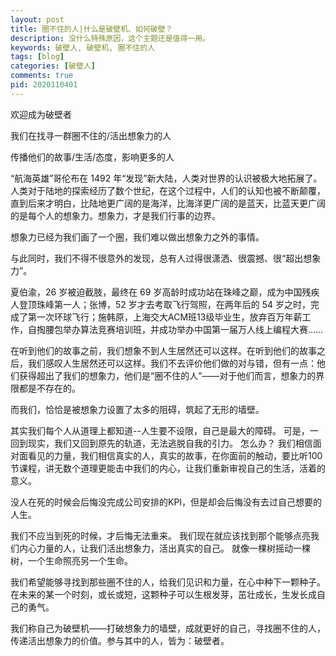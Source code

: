 ```yaml
---
layout: post
title: 圈不住的人|什么是破壁机、如何破壁？
description: 没什么特殊原因，这个主题还是值得一用。
keywords: 破壁人, 破壁机, 圈不住的人
tags: [blog]
categories: [破壁人]
comments: true
pid: 2020110401
---
```

欢迎成为破壁者

我们在找寻一群圈不住的/活出想象力的人

传播他们的故事/生活/态度，影响更多的人

“航海英雄”哥伦布在 1492 年“发现”新大陆，人类对世界的认识被极大地拓展了。人类对于陆地的探索经历了数个世纪，在这个过程中，人们的认知也被不断颠覆，直到后来才明白，比陆地更广阔的是海洋，比海洋更广阔的是蓝天，比蓝天更广阔的是每个人的想象力。想象力，才是我们行事的边界。

想象力已经为我们画了一个圈，我们难以做出想象力之外的事情。

与此同时，我们不得不很意外的发现，总有人过得很潇洒、很震撼、很“超出想象力”。

夏伯渝，26 岁被迫截肢，最终在 69 岁高龄时成功站在珠峰之巅，成为中国残疾人登顶珠峰第一人；张博，52 岁才去考取飞行驾照，在两年后的 54 岁之时，完成了第一次环球飞行；施韩原，上海交大ACM班13级毕业生，放弃百万年薪工作，自掏腰包举办算法竞赛培训班，并成功举办中国第一届万人线上编程大赛……

在听到他们的故事之前，我们想象不到人生居然还可以这样。在听到他们的故事之后，我们感叹人生居然还可以这样。我们不去评价他们做的对与错，但有一点：他们获得超出了我们的想象力，他们是“圈不住的人”——对于他们而言，想象力的界限都是不存在的。

而我们，恰恰是被想象力设置了太多的阻碍，筑起了无形的墙壁。

其实我们每个人从道理上都知道--人生要不设限，自己是最大的障碍。
可是，一回到现实，我们又回到原先的轨道，无法逃脱自我的引力。
怎么办？
我们相信面对面看见的力量，我们相信真实的人，真实的故事，在你面前的触动，要比听100节课程，讲无数个道理更能击中我们的内心，让我们重新审视自己的生活，活着的意义。

没人在死的时候会后悔没完成公司安排的KPI，但是却会后悔没有去过自己想要的人生。

我们不应当到死的时候，才后悔无法重来。
我们现在就应该找到那个能够点亮我们内心力量的人，让我们活出想象力，活出真实的自己。
就像一棵树摇动一棵树，一个生命照亮另一个生命。

我们希望能够寻找到那些圈不住的人，给我们见识和力量，在心中种下一颗种子。在未来的某一个时刻，或长或短，这颗种子可以生根发芽，茁壮成长，生发长成自己的勇气。

我们称自己为破壁机——打破想象力的墙壁，成就更好的自己，寻找圈不住的人，传递活出想象力的价值。参与其中的人，皆为：破壁者。
